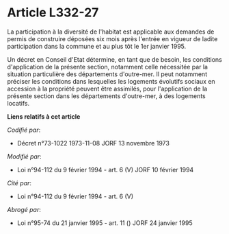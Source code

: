 # Article L332-27

La participation à la diversité de l'habitat est applicable aux demandes de permis de construire déposées six mois après
l'entrée en vigueur de ladite participation dans la commune et au plus tôt le 1er janvier 1995.

Un décret en Conseil d'Etat détermine, en tant que de besoin, les conditions d'application de la présente section, notamment
celle nécessitée par la situation particulière des départements d'outre-mer. Il peut notamment préciser les conditions dans
lesquelles les logements évolutifs sociaux en accession à la propriété peuvent être assimilés, pour l'application de la
présente section dans les départements d'outre-mer, à des logements locatifs.

**Liens relatifs à cet article**

_Codifié par_:

  - Décret n°73-1022 1973-11-08 JORF 13 novembre 1973

_Modifié par_:

  - Loi n°94-112 du 9 février 1994 - art. 6 (V) JORF 10 février 1994

_Cité par_:

  - Loi n°94-112 du 9 février 1994 - art. 6 (V)

_Abrogé par_:

  - Loi n°95-74 du 21 janvier 1995 - art. 11 () JORF 24 janvier 1995
